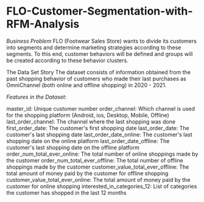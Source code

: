 # FLO-Customer-Segmentation-with-RFM-Analysis
*Business Problem*
FLO (Footwear Sales Store) wants to divide its customers into segments and determine marketing strategies according to these segments. To this end, customer behaviors will be defined and groups will be created according to these behavior clusters.

The Data Set Story
The dataset consists of information obtained from the past shopping behavior of customers who made their last purchases as OmniChannel (both online and offline shopping) in 2020 - 2021.

*Features in the Dataset:*

master_id: Unique customer number
order_channel: Which channel is used for the shopping platform (Android, ios, Desktop, Mobile, Offline)
last_order_channel: The channel where the last shopping was done
first_order_date: The customer's first shopping date
last_order_date: The customer's last shopping date
last_order_date_online: The customer's last shopping date on the online platform
last_order_date_offline: The customer's last shopping date on the offline platform
order_num_total_ever_online: The total number of online shoppings made by the customer
order_num_total_ever_offline: The total number of offline shoppings made by the customer
customer_value_total_ever_offline: The total amount of money paid by the customer for offline shopping
customer_value_total_ever_online: The total amount of money paid by the customer for online shopping
interested_in_categories_12: List of categories the customer has shopped in the last 12 months
